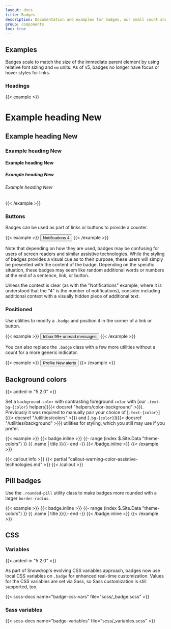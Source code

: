 ```yaml
---
layout: docs
title: Badges
description: Documentation and examples for badges, our small count and labeling component.
group: components
toc: true
---
```


## Examples

Badges scale to match the size of the immediate parent element by using relative font sizing and `em` units. As of v5, badges no longer have focus or hover styles for links.

### Headings

{{< example >}}
<h1>Example heading <span class="badge bg-secondary">New</span></h1>
<h2>Example heading <span class="badge bg-secondary">New</span></h2>
<h3>Example heading <span class="badge bg-secondary">New</span></h3>
<h4>Example heading <span class="badge bg-secondary">New</span></h4>
<h5>Example heading <span class="badge bg-secondary">New</span></h5>
<h6>Example heading <span class="badge bg-secondary">New</span></h6>
{{< /example >}}

### Buttons

Badges can be used as part of links or buttons to provide a counter.

{{< example >}}
<button type="button" class="btn btn-primary">
  Notifications <span class="badge text-bg-secondary">4</span>
</button>
{{< /example >}}

Note that depending on how they are used, badges may be confusing for users of screen readers and similar assistive technologies. While the styling of badges provides a visual cue as to their purpose, these users will simply be presented with the content of the badge. Depending on the specific situation, these badges may seem like random additional words or numbers at the end of a sentence, link, or button.

Unless the context is clear (as with the "Notifications" example, where it is understood that the "4" is the number of notifications), consider including additional context with a visually hidden piece of additional text.

### Positioned

Use utilities to modify a `.badge` and position it in the corner of a link or button.

{{< example >}}
<button type="button" class="btn btn-primary position-relative">
  Inbox
  <span class="position-absolute top-0 start-100 translate-middle badge rounded-pill bg-danger">
    99+
    <span class="visually-hidden">unread messages</span>
  </span>
</button>
{{< /example >}}

You can also replace the `.badge` class with a few more utilities without a count for a more generic indicator.

{{< example >}}
<button type="button" class="btn btn-primary position-relative">
  Profile
  <span class="position-absolute top-0 start-100 translate-middle p-2 bg-danger border border-light rounded-circle">
    <span class="visually-hidden">New alerts</span>
  </span>
</button>
{{< /example >}}

## Background colors

{{< added-in "5.2.0" >}}

Set a `background-color` with contrasting foreground `color` with [our `.text-bg-{color}` helpers]({{< docsref "helpers/color-background" >}}). Previously it was required to manually pair your choice of [`.text-{color}`]({{< docsref "/utilities/colors" >}}) and [`.bg-{color}`]({{< docsref "/utilities/background" >}}) utilities for styling, which you still may use if you prefer.

{{< example >}}
{{< badge.inline >}}
{{- range (index $.Site.Data "theme-colors") }}
<span class="badge text-bg-{{ .name }}">{{ .name | title }}</span>{{- end -}}
{{< /badge.inline >}}
{{< /example >}}

{{< callout info >}}
{{< partial "callout-warning-color-assistive-technologies.md" >}}
{{< /callout >}}

## Pill badges

Use the `.rounded-pill` utility class to make badges more rounded with a larger `border-radius`.

{{< example >}}
{{< badge.inline >}}
{{- range (index $.Site.Data "theme-colors") }}
<span class="badge rounded-pill text-bg-{{ .name }}">{{ .name | title }}</span>{{- end -}}
{{< /badge.inline >}}
{{< /example >}}

## CSS

### Variables

{{< added-in "5.2.0" >}}

As part of Snowdrop's evolving CSS variables approach, badges now use local CSS variables on `.badge` for enhanced real-time customization. Values for the CSS variables are set via Sass, so Sass customization is still supported, too.

{{< scss-docs name="badge-css-vars" file="scss/_badge.scss" >}}

### Sass variables

{{< scss-docs name="badge-variables" file="scss/_variables.scss" >}}
